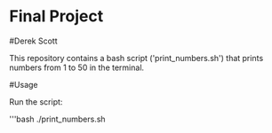 # Final Project
#Derek Scott

This repository contains a bash script ('print_numbers.sh') that prints numbers from 1 to 50 in the terminal.


#Usage

Run the script:

'''bash
./print_numbers.sh

